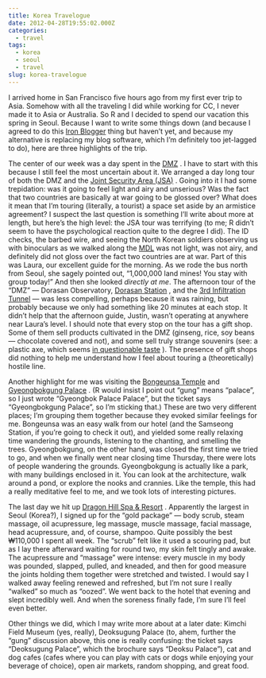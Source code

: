 ```yaml
---
title: Korea Travelogue
date: 2012-04-28T19:55:02.000Z
categories:
  - travel
tags:
  - korea
  - seoul
  - travel
slug: korea-travelogue
---
```

I arrived home in San Francisco five hours ago from my first ever trip to Asia. Somehow with all the traveling I did while working for <span class="caps">CC</span>, I never made it to Asia or Australia. So R and I decided to spend our vacation this spring in Seoul. Because I want to write some things down (and because I agreed to do this [Iron Blogger][1]  thing but haven’t yet, and because my alternative is replacing my blog software, which I’m definitely too jet-lagged to do), here are three highlights of the trip.

The center of our week was a day spent in the [<span class="caps">DMZ</span>][2] . I have to start with this because I still feel the most uncertain about it. We arranged a day long tour of both the <span class="caps">DMZ</span> and the [Joint Security Area (<span class="caps">JSA</span>)][3] . Going into it I had some trepidation: was it going to feel light and airy and unserious? Was the fact that two countries are basically at war going to be glossed over? What does it mean that I’m touring (literally, a tourist) a space set aside by an armistice agreement? I suspect the last question is something I’ll write about more at length, but here’s the high level: the <span class="caps">JSA</span> tour was terrifying (to me; R didn’t seem to have the psychological reaction quite to the degree I did). The <span class="caps">ID</span> checks, the barbed wire, and seeing the North Korean soldiers observing us with binoculars as we walked along the [<span class="caps">MDL</span>][4]  was not light, was not airy, and definitely did not gloss over the fact two countries are at war. Part of this was Laura, our excellent guide for the morning. As we rode the bus north from Seoul, she sagely pointed out, “1,000,000 land mines! You stay with group today!” And then she looked _directly at me_. The afternoon tour of the “<span class="caps">DMZ</span>” — Dorasan Observatory, [Dorasan Station][5] , and the [3rd Infiltration Tunnel][6]  — was less compelling, perhaps because it was raining, but probably because we only had something like 20 minutes at each stop. It didn’t help that the afternoon guide, Justin, wasn’t operating at anywhere near Laura’s level. I should note that every stop on the tour has a gift shop. Some of them sell products cultivated in the <span class="caps">DMZ</span> (ginseng, rice, soy beans — chocolate covered and not), and some sell truly strange souvenirs (see: a plastic axe, which seems [in questionable taste][7] ). The presence of gift shops did nothing to help me understand how I feel about touring a (theoretically) hostile line.

Another highlight for me was visiting the [Bongeunsa Temple][8]  and [Gyeongbokgung Palace][9] . (R would insist I point out “gung” means “palace”, so I just wrote “Gyeongbok Palace Palace”, but the ticket says “Gyeongbokgung Palace”, so I’m sticking that.) These are two very different places; I’m grouping them together because they evoked similar feelings for me. Bongeunsa was an easy walk from our hotel (and the Samseong Station, if you’re going to check it out), and yielded some really relaxing time wandering the grounds, listening to the chanting, and smelling the trees. Gyeongbokgung, on the other hand, was closed the first time we tried to go, and when we finally went near closing time Thursday, there were lots of people wandering the grounds. Gyeongbokgung is actually like a park, with many buildings enclosed in it. You can look at the architecture, walk around a pond, or explore the nooks and crannies. Like the temple, this had a really meditative feel to me, and we took lots of interesting pictures.

The last day we hit up [Dragon Hill Spa <span class="amp">&</span> Resort][10] . Apparently the largest in Seoul (Korea?), I signed up for the “gold package” — body scrub, steam massage, oil acupressure, leg massage, muscle massage, facial massage, head acupressure, and, of course, shampoo. Quite possibly the best ₩110,000 I spent all week. The “scrub” felt like it used a scouring pad, but as I lay there afterward waiting for round two, my skin felt tingly and awake. The acupressure and “massage” were intense: every muscle in my body was pounded, slapped, pulled, and kneaded, and then for good measure the joints holding them together were stretched and twisted. I would say I walked away feeling renewed and refreshed, but I’m not sure I really “walked” so much as “oozed”. We went back to the hotel that evening and slept incredibly well. And when the soreness finally fade, I’m sure I’ll feel even better.

Other things we did, which I may write more about at a later date: Kimchi Field Museum (yes, really), Deoksugung Palace (to, ahem, further the “gung” discussion above, this one is really confusing: the ticket says “Deoksugung Palace”, which the brochure says “Deoksu Palace”), cat and dog cafes (cafes where you can play with cats or dogs while enjoying your beverage of choice), open air markets, random shopping, and great food.



 [1]: http://iron-blogger-sf.com/
 [2]: http://en.wikipedia.org/wiki/Korean_Demilitarized_Zone
 [3]: http://en.wikipedia.org/wiki/Joint_Security_Area
 [4]: http://en.wikipedia.org/wiki/Military_Demarcation_Line
 [5]: http://en.wikipedia.org/wiki/Dorasan_Station
 [6]: http://en.wikipedia.org/wiki/Third_Tunnel_of_Aggression
 [7]: http://en.wikipedia.org/wiki/Axe_murder_incident
 [8]: http://en.wikipedia.org/wiki/Bongeunsa
 [9]: http://en.wikipedia.org/wiki/Gyeongbokgung
 [10]: http://www.dragonhillspa.com/
